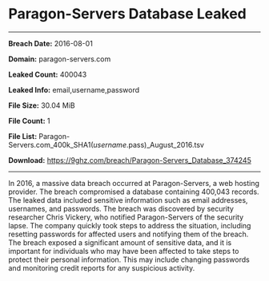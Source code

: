 # Paragon-Servers Database Leaked

------------
**Breach Date:** 2016-08-01

**Domain:** paragon-servers.com

**Leaked Count:** 400043

**Leaked Info:** email,username,password

**File Size:** 30.04 MiB

**File Count:** 1

**File List:** Paragon-Servers.com_400k_SHA1($username.$pass)_August_2016.tsv

**Download:** https://9ghz.com/breach/Paragon-Servers_Database_374245

------------
In 2016, a massive data breach occurred at Paragon-Servers, a web hosting provider. The breach compromised a database containing 400,043 records. The leaked data included sensitive information such as email addresses, usernames, and passwords. The breach was discovered by security researcher Chris Vickery, who notified Paragon-Servers of the security lapse. The company quickly took steps to address the situation, including resetting passwords for affected users and notifying them of the breach. The breach exposed a significant amount of sensitive data, and it is important for individuals who may have been affected to take steps to protect their personal information. This may include changing passwords and monitoring credit reports for any suspicious activity.
